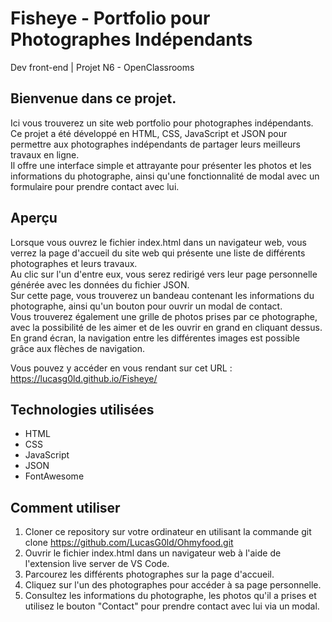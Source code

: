# Fisheye - Portfolio pour Photographes Indépendants
Dev front-end | Projet N6 - OpenClassrooms 


## Bienvenue dans ce projet.
Ici vous trouverez un site web portfolio pour photographes indépendants.  
Ce projet a été développé en HTML, CSS, JavaScript et JSON pour permettre aux photographes indépendants de partager leurs meilleurs travaux en ligne.  
Il offre une interface simple et attrayante pour présenter les photos et les informations du photographe, ainsi qu'une fonctionnalité de modal avec un formulaire pour prendre contact avec lui.

## Aperçu
Lorsque vous ouvrez le fichier index.html dans un navigateur web, vous verrez la page d'accueil du site web qui présente une liste de différents photographes et leurs travaux.  
Au clic sur l'un d'entre eux, vous serez redirigé vers leur page personnelle générée avec les données du fichier JSON.  
Sur cette page, vous trouverez un bandeau contenant les informations du photographe, ainsi qu'un bouton pour ouvrir un modal de contact.  
Vous trouverez également une grille de photos prises par ce photographe, avec la possibilité de les aimer et de les ouvrir en grand en cliquant dessus.  
En grand écran, la navigation entre les différentes images est possible grâce aux flèches de navigation.
  
Vous pouvez y accéder en vous rendant sur cet URL : https://lucasg0ld.github.io/Fisheye/

## Technologies utilisées
* HTML
* CSS
* JavaScript
* JSON
* FontAwesome

## Comment utiliser
1. Cloner ce repository sur votre ordinateur en utilisant la commande git clone https://github.com/LucasG0ld/Ohmyfood.git  
2. Ouvrir le fichier index.html dans un navigateur web à l'aide de l'extension live server de VS Code.
3. Parcourez les différents photographes sur la page d'accueil.
4. Cliquez sur l'un des photographes pour accéder à sa page personnelle.
5. Consultez les informations du photographe, les photos qu'il a prises et utilisez le bouton "Contact" pour prendre contact avec lui via un modal.
